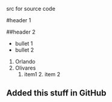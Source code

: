 src for source code

#header 1

##header 2

- bullet 1
- bullet 2

1. Orlando
2. Olivares
   1. item1
      2. item 2

## Added this stuff in GitHub
